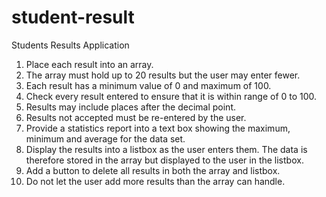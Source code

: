 # student-result
Students Results Application

1. Place each result into an array.
2. The array must hold up to 20 results but the user may enter fewer.
3. Each result has a minimum value of 0 and maximum of 100.
4. Check every result entered to ensure that it is within range of 0 to 100.
5. Results may include places after the decimal point.
6. Results not accepted must be re-entered by the user.
7. Provide a statistics report into a text box showing the maximum, minimum and average for the data set.
8. Display the results into a listbox as the user enters them. The data is therefore stored in the array but displayed to the user in the listbox.
9. Add a button to delete all results in both the array and listbox.
10. Do not let the user add more results than the array can handle.
